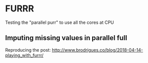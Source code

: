 # FURRR

Testing the "parallel purr" to use all the cores at CPU

## Imputing missing values in parallel full

Reproducing the post: http://www.brodrigues.co/blog/2018-04-14-playing_with_furrr/